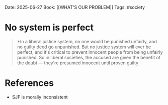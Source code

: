 Date: 2025-06-27
Book: [[WHAT'S OUR PROBLEM]]
Tags: #society 
# No system is perfect

>*In a liberal justice system, no one would be punished unfairly, and no guilty deed go unpunished. But no justice system will ever be perfect, and it's critical to prevent innocent people from being unfairly punished. So in liberal societies, the accused are given  the benefit of the doubt — they're presumed innocent until proven guilty 

# References
- SJF is morally inconsistent 